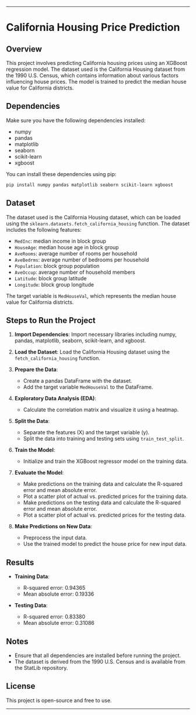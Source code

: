 

---

# California Housing Price Prediction

## Overview

This project involves predicting California housing prices using an XGBoost regression model. The dataset used is the California Housing dataset from the 1990 U.S. Census, which contains information about various factors influencing house prices. The model is trained to predict the median house value for California districts.

## Dependencies

Make sure you have the following dependencies installed:
- numpy
- pandas
- matplotlib
- seaborn
- scikit-learn
- xgboost

You can install these dependencies using pip:

```sh
pip install numpy pandas matplotlib seaborn scikit-learn xgboost
```

## Dataset

The dataset used is the California Housing dataset, which can be loaded using the `sklearn.datasets.fetch_california_housing` function. The dataset includes the following features:
- `MedInc`: median income in block group
- `HouseAge`: median house age in block group
- `AveRooms`: average number of rooms per household
- `AveBedrms`: average number of bedrooms per household
- `Population`: block group population
- `AveOccup`: average number of household members
- `Latitude`: block group latitude
- `Longitude`: block group longitude

The target variable is `MedHouseVal`, which represents the median house value for California districts.

## Steps to Run the Project

1. **Import Dependencies**: Import necessary libraries including numpy, pandas, matplotlib, seaborn, scikit-learn, and xgboost.

2. **Load the Dataset**: Load the California Housing dataset using the `fetch_california_housing` function.

3. **Prepare the Data**: 
    - Create a pandas DataFrame with the dataset.
    - Add the target variable `MedHouseVal` to the DataFrame.

4. **Exploratory Data Analysis (EDA)**:
    - Calculate the correlation matrix and visualize it using a heatmap.

5. **Split the Data**: 
    - Separate the features (X) and the target variable (y).
    - Split the data into training and testing sets using `train_test_split`.

6. **Train the Model**:
    - Initialize and train the XGBoost regressor model on the training data.

7. **Evaluate the Model**:
    - Make predictions on the training data and calculate the R-squared error and mean absolute error.
    - Plot a scatter plot of actual vs. predicted prices for the training data.
    - Make predictions on the testing data and calculate the R-squared error and mean absolute error.
    - Plot a scatter plot of actual vs. predicted prices for the testing data.

8. **Make Predictions on New Data**:
    - Preprocess the input data.
    - Use the trained model to predict the house price for new input data.

## Results

- **Training Data**:
    - R-squared error: 0.94365
    - Mean absolute error: 0.19336

- **Testing Data**:
    - R-squared error: 0.83380
    - Mean absolute error: 0.31086

## Notes

- Ensure that all dependencies are installed before running the project.
- The dataset is derived from the 1990 U.S. Census and is available from the StatLib repository.

## License

This project is open-source and free to use.

---

